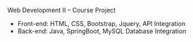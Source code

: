 Web Development II – Course Project
-   Front-end: HTML, CSS, Bootstrap, Jquery, API Integration
-   Back-end: Java, SpringBoot, MySQL Database Integration
